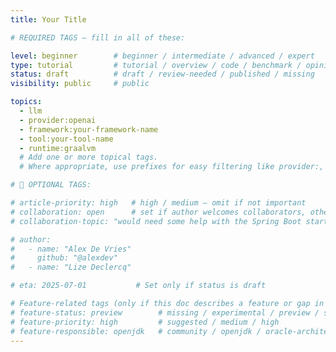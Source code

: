 ```yaml
---
title: Your Title

# REQUIRED TAGS — fill in all of these:

level: beginner        # beginner / intermediate / advanced / expert
type: tutorial         # tutorial / overview / code / benchmark / opinion / api-doc
status: draft          # draft / review-needed / published / missing
visibility: public     # public

topics:
  - llm
  - provider:openai
  - framework:your-framework-name
  - tool:your-tool-name
  - runtime:graalvm
  # Add one or more topical tags.
  # Where appropriate, use prefixes for easy filtering like provider:, framework:, tool:, runtime: whenever possible.

# 🧩 OPTIONAL TAGS:

# article-priority: high   # high / medium — omit if not important
# collaboration: open      # set if author welcomes collaborators, otherwise omit
# collaboration-topic: "would need some help with the Spring Boot starters of the code"      # set if you want to let ppl know what exactly you want help with

# author:
#   - name: "Alex De Vries"
#     github: "@alexdev"
#   - name: "Lize Declercq"

# eta: 2025-07-01           # Set only if status is draft

# Feature-related tags (only if this doc describes a feature or gap in Java+AI):
# feature-status: preview        # missing / experimental / preview / stable / specified
# feature-priority: high         # suggested / medium / high
# feature-responsible: openjdk   # community / openjdk / oracle-architects / jsr / vendor:redhat / project-lead:<name>
---
```

